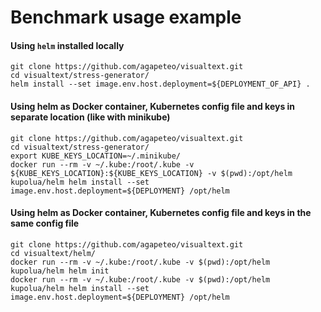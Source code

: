 # Benchmark usage example

#### Using ``helm`` installed locally        
```
git clone https://github.com/agapeteo/visualtext.git 
cd visualtext/stress-generator/
helm install --set image.env.host.deployment=${DEPLOYMENT_OF_API} .
```

#### Using helm as Docker container, Kubernetes config file and keys in separate location (like with minikube)
```
git clone https://github.com/agapeteo/visualtext.git 
cd visualtext/stress-generator/
export KUBE_KEYS_LOCATION=~/.minikube/
docker run --rm -v ~/.kube:/root/.kube -v ${KUBE_KEYS_LOCATION}:${KUBE_KEYS_LOCATION} -v $(pwd):/opt/helm kupolua/helm helm install --set image.env.host.deployment=${DEPLOYMENT} /opt/helm
```

#### Using helm as Docker container, Kubernetes config file and keys in the same config file
```
git clone https://github.com/agapeteo/visualtext.git 
cd visualtext/helm/
docker run --rm -v ~/.kube:/root/.kube -v $(pwd):/opt/helm kupolua/helm helm init
docker run --rm -v ~/.kube:/root/.kube -v $(pwd):/opt/helm kupolua/helm helm install --set image.env.host.deployment=${DEPLOYMENT} /opt/helm 
``` 